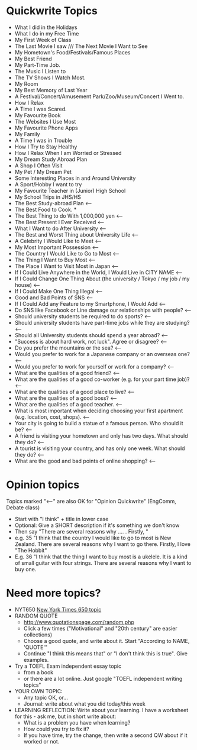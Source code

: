 # Quickwrite Topics 


* What I did in the Holidays
* What I do in my Free Time
* My First Week of Class
* The Last Movie I saw  /// The Next Movie I Want to See
* My Hometown's Food/Festivals/Famous Places
* My Best Friend
* My Part-Time Job.
* The Music I Listen to
* The TV Shows I Watch Most. 
* My Room
* My Best Memory of Last Year
* A Festival/Concert/Amusement Park/Zoo/Museum/Concert I Went to.
* How I Relax
* A Time I was Scared.
* My Favourite Book  
* The Websites I Use Most 
* My Favourite Phone Apps
* My Family
* A Time I was in Trouble
* How I Try to Stay Healthy
* How I Relax When I am Worried or Stressed
* My Dream Study Abroad Plan
* A Shop I Often Visit
* My Pet / My Dream Pet
* Some Interesting Places in and Around University
* A Sport/Hobby I want to try
* My Favourite Teacher in (Junior) High School
* My School Trips in JHS/HS
* The Best Study-abroad Plan <--
* The Best Food to Cook. * 
* The Best Thing to do With 1,000,000 yen <--
* The Best Present I Ever Received <--
* What I Want to do After University <--
* The Best and Worst Thing about University Life <--
* A Celebrity I Would Like to Meet  <--
* My Most Important Possession  <--
* The Country I Would Like to Go to Most <--
* The Thing I Want to Buy Most <--
* The Place I Want to Visit Most in Japan <--
* If I Could Live Anywhere in the World, I Would Live in CITY NAME <--
* If I Could Change One Thing About (the university / Tokyo / my job / my house) <--
* If I Could Make One Thing Illegal <--
* Good and Bad Points of SNS <--
* If I Could Add any Feature to my Smartphone, I Would Add <--
* Do SNS like Facebook or Line damage our relationships with people? <--
* Should university students be required to do sports? <--
* Should university students have part-time jobs while they are studying? <--
* Should all University students should spend a year abroad? <--
* "Success is about hard work, not luck". Agree or disagree? <--
* Do you prefer the mountains or the sea? <--
* Would you prefer to work for a Japanese company or an overseas one? <--
* Would you prefer to work for yourself or work for a company? <--
* What are the qualities of a good friend?  <--
* What are the qualities of a good co-worker (e.g. for your part time job)? <--
* What are the qualities of a good place to live?  <--
* What are the qualities of a good boss? <--
* What are the qualities of a good teacher. <--
* What is most important when deciding choosing your first apartment (e.g. location, cost, shops). <--
* Your city is going to build a statue of a famous person. Who should it be? <--
* A friend is visiting your hometown and only has two days. What should they do? <--
* A tourist is visiting your country, and has only one week. What should they do? <--
* What are the good and bad points of online shopping? <--


# Opinion topics

Topics marked "<--" are also OK for "Opinion Quickwrite" (EngComm, Debate class)

* Start with "I think" + title in lower case
* Optional: Give a SHORT description if it's something we don't know
* Then say "There are several reasons why .... . Firstly, "
* e.g. 35 "I think that the country I would like to go to most is  New Zealand. There are several reasons why I want to go there. Firstly, I love "The Hobbit"
* E.g. 36 "I think that the thing I want to buy most is a ukelele. It is a kind of small guitar with four strings. There are several reasons why I want to buy one. 

# Need more topics?
* NYT650 [New York Times 650 topic](https://www.nytimes.com/2016/10/20/learning/lesson-plans/650-prompts-for-narrative-and-personal-writing.html?_r=0)
* RANDOM QUOTE 
    * http://www.quotationspage.com/random.php 
    * Click a few times ("Motivational" and "20th century" are easier collections)
    * Choose a good quote, and write about it. Start "According to NAME, 'QUOTE'"
    * Continue "I think this means that" or "I don't think this is true". Give examples.
* Try a TOEFL Exam independent essay topic 
    * from a book
    * or there are a lot online. Just google "TOEFL independent writing topics"
* YOUR OWN TOPIC: 
    * Any topic OK, or...
    * Journal: write about what you did today/this week
* LEARNING REFLECTION: Write about your learning. I have a worksheet for this - ask me, but in short write about:
    * What is a problem you have when learning? 
    * How could you try to fix it?
    * If you have time, try the change, then write a second QW about if it worked or not.
